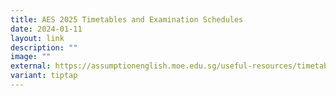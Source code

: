```yaml
---
title: AES 2025 Timetables and Examination Schedules
date: 2024-01-11
layout: link
description: ""
image: ""
external: https://assumptionenglish.moe.edu.sg/useful-resources/timetable-examinations/
variant: tiptap
---
```

